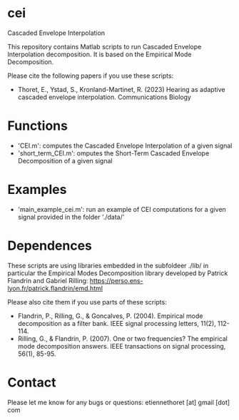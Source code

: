 # cei
Cascaded Envelope Interpolation

This repository contains Matlab scripts to run Cascaded Envelope Interpolation decomposition.
It is based on the Empirical Mode Decomposition.

Please cite the following papers if you use these scripts:
* Thoret, E., Ystad, S., Kronland-Martinet, R. (2023) Hearing as adaptive cascaded envelope interpolation. Communications Biology

# Functions
* 'CEI.m': computes the Cascaded Envelope Interpolation of a given signal
* 'short_term_CEI.m': omputes the Short-Term Cascaded Envelope Decomposition of a given signal

# Examples
* 'main_example_cei.m': run an example of CEI computations for a given signal provided in the folder './data/'

# Dependences
These scripts are using libraries embedded in the subfoldeer ./lib/ in particular the Empirical Modes Decomposition library developed by Patrick Flandrin and Gabriel Rilling: https://perso.ens-lyon.fr/patrick.flandrin/emd.html

Please also cite them if you use parts of these scripts:
* Flandrin, P., Rilling, G., & Goncalves, P. (2004). Empirical mode decomposition as a filter bank. IEEE signal processing letters, 11(2), 112-114.
* Rilling, G., & Flandrin, P. (2007). One or two frequencies? The empirical mode decomposition answers. IEEE transactions on signal processing, 56(1), 85-95.

# Contact
Please let me know for any bugs or questions:
etiennethoret [at] gmail [dot] com
